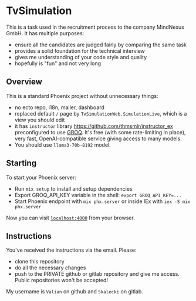 # TvSimulation

This is a task used in the recruitment process to the company MindNexus GmbH. It has multiple purposes:

- ensure all the candidates are judged fairly by comparing the same task
- provides a solid foundation for the technical interview
- gives me understanding of your code style and quality
- hopefully is "fun" and not very long

## Overview

This is a standard Phoenix project without unnecessary things:

- no ecto repo, i18n, mailer, dashboard
- replaced default `/` page by `TvSimulationWeb.SimulationLive`, which is a view you should edit
- it has `instructor` library https://github.com/thmsmlr/instructor_ex preconfigured to use [GROQ](https://console.groq.com/docs/quickstart). It's free (with some rate-limiting in place), very fast, OpenAI-compatible service giving access to many models.
- You should use `llama3-70b-8192` model.

## Starting

To start your Phoenix server:

- Run `mix setup` to install and setup dependencies
- Export GROQ_API_KEY variable in the shell: `export GROQ_API_KEY=...`
- Start Phoenix endpoint with `mix phx.server` or inside IEx with `iex -S mix phx.server`

Now you can visit [`localhost:4000`](http://localhost:4000) from your browser.

## Instructions

You've received the instructions via the email. Please:

- clone this repository
- do all the necessary changes
- push to the PRIVATE github or gitlab repository and give me access. Public repositories won't be accepted!

My username is `Valian` on github and `Skalecki` on gitlab.
